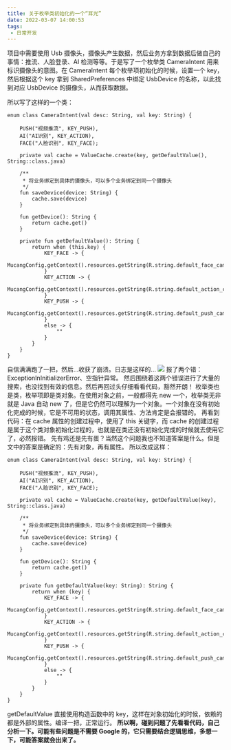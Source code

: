 ```yaml
---
title: 关于枚举类初始化的一个“耳光”
date: 2022-03-07 14:00:53
tags:
 - 日常开发
---
```

项目中需要使用 Usb 摄像头，摄像头产生数据，然后业务方拿到数据后做自己的事情：推流、人脸登录、AI 检测等等。于是写了一个枚举类 CameraIntent 用来标识摄像头的意图。在 CameraIntent 每个枚举项初始化的时候，设置一个 key，然后根据这个 key 拿到 SharedPreferences 中绑定 UsbDevice 的名称，以此找到对应 UsbDevice 的摄像头，从而获取数据。

<!-- more -->

所以写了这样的一个类：
```
enum class CameraIntent(val desc: String, val key: String) {

    PUSH("视频推流", KEY_PUSH),
    AI("AI识别", KEY_ACTION),
    FACE("人脸识别", KEY_FACE);

    private val cache = ValueCache.create(key, getDefaultValue(), String::class.java)

    /**
     * 将业务绑定到具体的摄像头，可以多个业务绑定到同一个摄像头
     */
    fun saveDevice(device: String) {
        cache.save(device)
    }

    fun getDevice(): String {
        return cache.get()
    }

    private fun getDefaultValue(): String {
        return when (this.key) {
            KEY_FACE -> {
                MucangConfig.getContext().resources.getString(R.string.default_face_camera)
            }
            KEY_ACTION -> {
                MucangConfig.getContext().resources.getString(R.string.default_action_camera)
            }
            KEY_PUSH -> {
                MucangConfig.getContext().resources.getString(R.string.default_push_camera)
            }
            else -> {
                ""
            }
        }
    }
}
```
自信满满跑了一把，然后...收获了崩溃。日志是这样的...
![](https://images-1258496336.cos.ap-chengdu.myqcloud.com/2022/WechatIMG232.png)
报了两个错：ExceptionInInitializerError、空指针异常。
然后围绕着这两个错误进行了大量的搜索，也没找到有效的信息。然后再回过头仔细看看代码，豁然开朗！
枚举类也是类，枚举项即是类对象。在使用对象之前，一般都得先 new 一个，枚举类无非就是 Java 自动 new 了，但是它仍然可以理解为一个对象。一个对象在没有初始化完成的时候，它是不可用的状态，调用其属性、方法肯定是会报错的。
再看到代码：在 cache 属性的创建过程中，使用了 this 关键字，而 cache 的创建过程是属于这个类对象初始化过程的，也就是在类还没有初始化完成的时候就去使用它了，必然报错。
先有鸡还是先有蛋？当然这个问题我也不知道答案是什么。但是文中的答案是确定的：先有对象，再有属性。
所以改成这样：
```
enum class CameraIntent(val desc: String, val key: String) {

    PUSH("视频推流", KEY_PUSH),
    AI("AI识别", KEY_ACTION),
    FACE("人脸识别", KEY_FACE);

    private val cache = ValueCache.create(key, getDefaultValue(key), String::class.java)

    /**
     * 将业务绑定到具体的摄像头，可以多个业务绑定到同一个摄像头
     */
    fun saveDevice(device: String) {
        cache.save(device)
    }

    fun getDevice(): String {
        return cache.get()
    }

    private fun getDefaultValue(key: String): String {
        return when (key) {
            KEY_FACE -> {
                MucangConfig.getContext().resources.getString(R.string.default_face_camera)
            }
            KEY_ACTION -> {
                MucangConfig.getContext().resources.getString(R.string.default_action_camera)
            }
            KEY_PUSH -> {
                MucangConfig.getContext().resources.getString(R.string.default_push_camera)
            }
            else -> {
                ""
            }
        }
    }
}
```
getDefaultValue 直接使用构造函数中的 key，这样在对象初始化的时候，依赖的都是外部的属性。编译一把，正常运行。
**所以啊，碰到问题了先看看代码，自己分析一下。可能有些问题是不需要 Google 的，它只需要结合逻辑思维，多想一下，可能答案就会出来了。**
